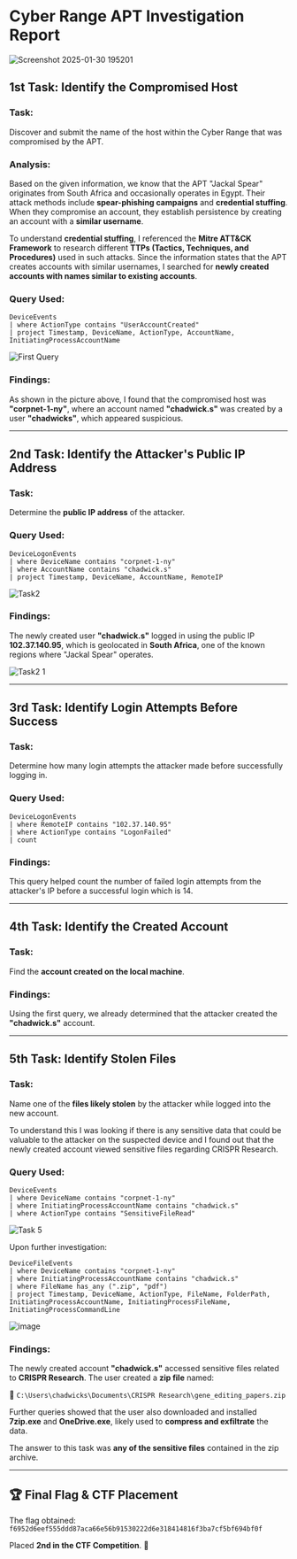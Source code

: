 # Cyber Range APT Investigation Report

![Screenshot 2025-01-30 195201](https://github.com/user-attachments/assets/098902db-c93d-488a-963d-52d82c55633d)


## 1st Task: Identify the Compromised Host

### **Task:**
Discover and submit the name of the host within the Cyber Range that was compromised by the APT.

### **Analysis:**
Based on the given information, we know that the APT "Jackal Spear" originates from South Africa and occasionally operates in Egypt. Their attack methods include **spear-phishing campaigns** and **credential stuffing**. When they compromise an account, they establish persistence by creating an account with a **similar username**.

To understand **credential stuffing**, I referenced the **Mitre ATT&CK Framework** to research different **TTPs (Tactics, Techniques, and Procedures)** used in such attacks. Since the information states that the APT creates accounts with similar usernames, I searched for **newly created accounts with names similar to existing accounts**.

### **Query Used:**
```kql
DeviceEvents
| where ActionType contains "UserAccountCreated" 
| project Timestamp, DeviceName, ActionType, AccountName, InitiatingProcessAccountName
```


![First Query](https://github.com/user-attachments/assets/aea59d3a-b51b-4bd7-8d0f-54d9ec26eaff)


### **Findings:**
As shown in the picture above, I found that the compromised host was **"corpnet-1-ny"**, where an account named **"chadwick.s"** was created by a user **"chadwicks"**, which appeared suspicious.

---

## 2nd Task: Identify the Attacker's Public IP Address

### **Task:**
Determine the **public IP address** of the attacker.

### **Query Used:**
```kql
DeviceLogonEvents
| where DeviceName contains "corpnet-1-ny"
| where AccountName contains "chadwick.s"
| project Timestamp, DeviceName, AccountName, RemoteIP
```

![Task2](https://github.com/user-attachments/assets/e0369087-716c-423e-ab4e-b978e5bcfc90)


### **Findings:**
The newly created user **"chadwick.s"** logged in using the public IP **102.37.140.95**, which is geolocated in **South Africa**, one of the known regions where "Jackal Spear" operates.


![Task2 1](https://github.com/user-attachments/assets/463dc4be-e927-42f5-953d-b9477970b245)


---

## 3rd Task: Identify Login Attempts Before Success

### **Task:**
Determine how many login attempts the attacker made before successfully logging in.

### **Query Used:**
```kql
DeviceLogonEvents
| where RemoteIP contains "102.37.140.95"
| where ActionType contains "LogonFailed"
| count
```

### **Findings:**
This query helped count the number of failed login attempts from the attacker's IP before a successful login which is 14.

---

## 4th Task: Identify the Created Account

### **Task:**
Find the **account created on the local machine**.

### **Findings:**
Using the first query, we already determined that the attacker created the **"chadwick.s"** account.

---

## 5th Task: Identify Stolen Files

### **Task:**
Name one of the **files likely stolen** by the attacker while logged into the new account.


To understand this I was looking if there is any sensitive data that could be valuable to the attacker on the suspected device and I found out that the newly created account viewed sensitive files regarding CRISPR Research.


### **Query Used:**
```kql
DeviceEvents
| where DeviceName contains "corpnet-1-ny"
| where InitiatingProcessAccountName contains "chadwick.s"
| where ActionType contains "SensitiveFileRead"
```

![Task 5](https://github.com/user-attachments/assets/596b5ba4-694c-47b9-8a63-f4826c899d35)


Upon further investigation:
```kql
DeviceFileEvents
| where DeviceName contains "corpnet-1-ny"
| where InitiatingProcessAccountName contains "chadwick.s"
| where FileName has_any (".zip", "pdf")
| project Timestamp, DeviceName, ActionType, FileName, FolderPath, InitiatingProcessAccountName, InitiatingProcessFileName, InitiatingProcessCommandLine
```
![image](https://github.com/user-attachments/assets/b899c6e8-7bcf-46a6-8f95-c0082ddf3cf2)


### **Findings:**
The newly created account **"chadwick.s"** accessed sensitive files related to **CRISPR Research**. The user created a **zip file** named:

📂 `C:\Users\chadwicks\Documents\CRISPR Research\gene_editing_papers.zip`

Further queries showed that the user also downloaded and installed **7zip.exe** and **OneDrive.exe**, likely used to **compress and exfiltrate** the data.

The answer to this task was **any of the sensitive files** contained in the zip archive.

---

## 🏆 **Final Flag & CTF Placement**

The flag obtained:  
`f6952d6eef555ddd87aca66e56b91530222d6e318414816f3ba7cf5bf694bf0f`

Placed **2nd in the CTF Competition**. 🎉


